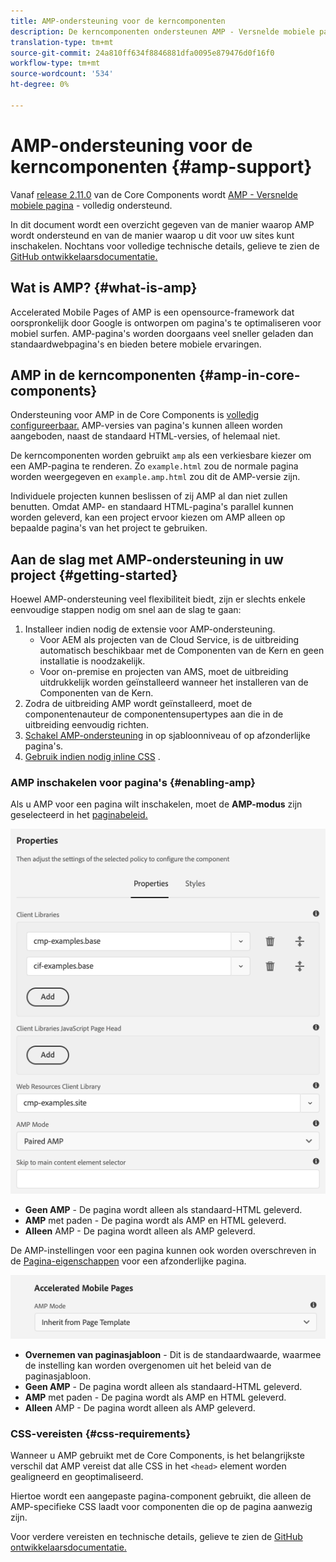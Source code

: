 ```yaml
---
title: AMP-ondersteuning voor de kerncomponenten
description: De kerncomponenten ondersteunen AMP - Versnelde mobiele pagina's
translation-type: tm+mt
source-git-commit: 24a810ff634f8846881dfa0095e879476d0f16f0
workflow-type: tm+mt
source-wordcount: '534'
ht-degree: 0%

---
```



# AMP-ondersteuning voor de kerncomponenten {#amp-support}

Vanaf [release 2.11.0](/help/versions.md) van de Core Components wordt [AMP - Versnelde mobiele pagina](https://developers.google.com/amp) - volledig ondersteund.

In dit document wordt een overzicht gegeven van de manier waarop AMP wordt ondersteund en van de manier waarop u dit voor uw sites kunt inschakelen. Nochtans voor volledige technische details, gelieve te zien de [GitHub ontwikkelaarsdocumentatie.](https://github.com/adobe/aem-core-wcm-components/tree/master/extensions/amp)

## Wat is AMP? {#what-is-amp}

Accelerated Mobile Pages of AMP is een opensource-framework dat oorspronkelijk door Google is ontworpen om pagina&#39;s te optimaliseren voor mobiel surfen. AMP-pagina&#39;s worden doorgaans veel sneller geladen dan standaardwebpagina&#39;s en bieden betere mobiele ervaringen.

## AMP in de kerncomponenten {#amp-in-core-components}

Ondersteuning voor AMP in de Core Components is [volledig configureerbaar.](#enabling-amp) AMP-versies van pagina&#39;s kunnen alleen worden aangeboden, naast de standaard HTML-versies, of helemaal niet.

De kerncomponenten worden gebruikt `amp` als een verkiesbare kiezer om een AMP-pagina te renderen. Zo `example.html` zou de normale pagina worden weergegeven en `example.amp.html` zou dit de AMP-versie zijn.

Individuele projecten kunnen beslissen of zij AMP al dan niet zullen benutten. Omdat AMP- en standaard HTML-pagina&#39;s parallel kunnen worden geleverd, kan een project ervoor kiezen om AMP alleen op bepaalde pagina&#39;s van het project te gebruiken.

## Aan de slag met AMP-ondersteuning in uw project {#getting-started}

Hoewel AMP-ondersteuning veel flexibiliteit biedt, zijn er slechts enkele eenvoudige stappen nodig om snel aan de slag te gaan:

1. Installeer indien nodig de extensie voor AMP-ondersteuning.
   * Voor AEM als projecten van de Cloud Service, is de uitbreiding automatisch beschikbaar met de Componenten van de Kern en geen installatie is noodzakelijk.
   * Voor on-premise en projecten van AMS, moet de uitbreiding uitdrukkelijk worden geïnstalleerd wanneer het installeren van de Componenten van de Kern.
1. Zodra de uitbreiding AMP wordt geïnstalleerd, moet de componentenauteur de componentensupertypes aan die in de uitbreiding eenvoudig richten.
1. [Schakel AMP-ondersteuning](#enabling-amp) in op sjabloonniveau of op afzonderlijke pagina&#39;s.
1. [Gebruik indien nodig inline CSS](#css-requirements) .

### AMP inschakelen voor pagina&#39;s {#enabling-amp}

Als u AMP voor een pagina wilt inschakelen, moet de **AMP-modus** zijn geselecteerd in het [paginabeleid.](https://docs.adobe.com/content/help/en/experience-manager-65/authoring/siteandpage/templates.html#editingatemplatepagepolicies)

![Opties voor AMP-paginabeleid](/help/assets/amp-policy.png)

* **Geen AMP** - De pagina wordt alleen als standaard-HTML geleverd.
* **AMP** met paden - De pagina wordt als AMP en HTML geleverd.
* **Alleen** AMP - De pagina wordt alleen als AMP geleverd.

De AMP-instellingen voor een pagina kunnen ook worden overschreven in de [Pagina-eigenschappen](https://docs.adobe.com/content/help/en/experience-manager-65/authoring/authoring/editing-page-properties.html) voor een afzonderlijke pagina.

![Eigenschappen van AMP-pagina](/help/assets/amp-page-properties.png)

* **Overnemen van paginasjabloon** - Dit is de standaardwaarde, waarmee de instelling kan worden overgenomen uit het beleid van de paginasjabloon.
* **Geen AMP** - De pagina wordt alleen als standaard-HTML geleverd.
* **AMP** met paden - De pagina wordt als AMP en HTML geleverd.
* **Alleen** AMP - De pagina wordt alleen als AMP geleverd.

### CSS-vereisten {#css-requirements}

Wanneer u AMP gebruikt met de Core Components, is het belangrijkste verschil dat AMP vereist dat alle CSS in het `<head>` element worden gealigneerd en geoptimaliseerd.

Hiertoe wordt een aangepaste pagina-component gebruikt, die alleen de AMP-specifieke CSS laadt voor componenten die op de pagina aanwezig zijn.

Voor verdere vereisten en technische details, gelieve te zien de [GitHub ontwikkelaarsdocumentatie.](https://github.com/adobe/aem-core-wcm-components/tree/master/extensions/amp)
